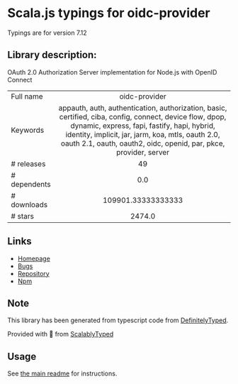 
# Scala.js typings for oidc-provider

Typings are for version 7.12

## Library description:
OAuth 2.0 Authorization Server implementation for Node.js with OpenID Connect

|                    |                 |
| ------------------ | :-------------: |
| Full name          | oidc-provider |
| Keywords           | appauth, auth, authentication, authorization, basic, certified, ciba, config, connect, device flow, dpop, dynamic, express, fapi, fastify, hapi, hybrid, identity, implicit, jar, jarm, koa, mtls, oauth 2.0, oauth 2.1, oauth, oauth2, oidc, openid, par, pkce, provider, server |
| # releases         | 49 |
| # dependents       | 0.0 |
| # downloads        | 109901.33333333333 |
| # stars            | 2474.0 |

## Links
- [Homepage](https://github.com/panva/node-oidc-provider)
- [Bugs](https://github.com/panva/node-oidc-provider/issues)
- [Repository](https://github.com/panva/node-oidc-provider)
- [Npm](https://www.npmjs.com/package/oidc-provider)
    


## Note
This library has been generated from typescript code from [DefinitelyTyped](https://definitelytyped.org).

Provided with :purple_heart: from [ScalablyTyped](https://github.com/oyvindberg/ScalablyTyped)

## Usage
See [the main readme](../../readme.md) for instructions.


